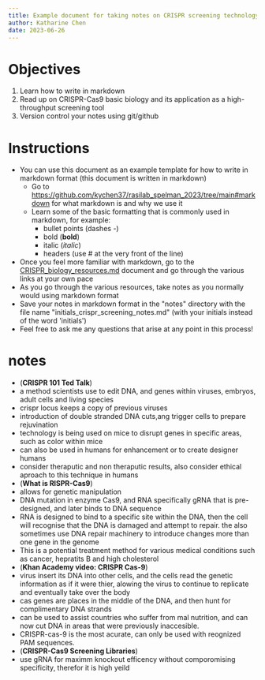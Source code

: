 ```yaml
---
title: Example document for taking notes on CRISPR screening technology using markdown and github & objectives
author: Katharine Chen
date: 2023-06-26
---
```


# Objectives
1. Learn how to write in markdown 
2. Read up on CRISPR-Cas9 basic biology and its application as a high-throughput screening tool
3. Version control your notes using git/github

# Instructions
- You can use this document as an example template for how to write in markdown format (this document is written in markdown)
  - Go to https://github.com/kychen37/rasilab_spelman_2023/tree/main#markdown for what markdown is and why we use it
  - Learn some of the basic formatting that is commonly used in markdown, for example:
    - bullet points (dashes -)
    - bold (**bold**)
    - italic (_italic_)
    - headers (use # at the very front of the line)
- Once you feel more familiar with markdown, go to the [CRISPR_biology_resources.md](https://github.com/kychen37/rasilab_spelman_2023/blob/main/learning_resources/CRISPR_biology_resources.md) document and go through the various links at your own pace
- As you go through the various resources, take notes as you normally would using markdown format
- Save your notes in markdown format in the "notes" directory with the file name "initials_crispr_screening_notes.md" (with your initials instead of the word 'initials')
- Feel free to ask me any questions that arise at any point in this process!

# notes
- (**CRISPR 101 Ted Talk**)
-   a method scientists use to edit DNA, and genes within viruses, embryos, adult cells and living species
-  crispr locus keeps a copy of previous viruses  
-   introduction of double stranded DNA cuts,ang trigger cells to prepare rejuvination
-   technology is being used on mice to disrupt genes in specific areas, such as color within mice
-   can also be used in humans for enhancement or to create designer humans
-   consider theraputic and non theraputic results, also consider ethical aproach to this technique in humans
- (**What is RISPR-Cas9**)
-   allows for genetic manipulation
-   DNA mutation in enzyme Cas9, and RNA specifically gRNA that is pre-designed, and later binds to DNA sequence
-   RNA is designed to bind to a specific site within the DNA, then the cell will recognise that the DNA is damaged and attempt to repair. the also sometimes use DNA repair machinery to introduce changes more than one gene in the genome
-   This is a potential treatment method for various medical conditions such as cancer, hepratits B and high cholesterol
- (**Khan Academy video: CRISPR Cas-9**)
-   virus insert its DNA into other cells, and the cells read the genetic information as if it were thier, alowing the virus to continue to replicate and eventually take over the body
-   cas genes are places in the middle of the DNA, and then hunt for complimentary DNA strands
-   can be used to assist countries who suffer from mal nutrition, and can now cut DNA in areas that were previously inaccesible.
-   CRISPR-cas-9 is the most acurate, can only be used with reognized PAM sequences.    
-   (**CRISPR-Cas9 Screening Libraries**)
-   use gRNA for maximm knockout efficency without comporomising specificity, therefor it is high yeild